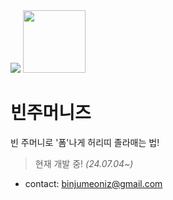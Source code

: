 <img src="https://capsule-render.vercel.app/api?type=waving&color=gradient&customColorList=28&height=300&section=header&text=Hello,%20we%20are%20&fontSize=90" />
<img src="https://github.com/user-attachments/assets/98dd17ec-9019-48f0-b5cb-00a9d0af8e9c" width="100" height="100"/>

  # 빈주머니즈 
빈 주머니로 '폼'나게 허리띠 졸라매는 법!

>현재 개발 중! _(24.07.04~)_

+ contact: binjumeoniz@gmail.com
